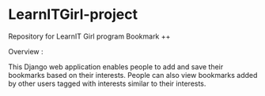 # LearnITGirl-project
Repository for LearnIT Girl program
 Bookmark ++
 
 Overview :
 
 This Django web application enables people to add and save their bookmarks based on their interests. People can also view bookmarks added by other users tagged with interests similar to their interests.

